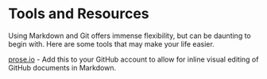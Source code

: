 # Tools and Resources
Using Markdown and Git offers immense flexibility, but can be daunting to begin with. Here are some tools that may make your life easier.

[prose.io](http://prose.io/) - Add this to your GitHub account to allow for inline visual editing of GitHub documents in Markdown.
